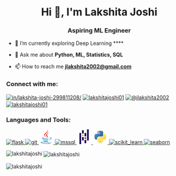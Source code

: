 <h1 align="center">Hi 👋, I'm Lakshita Joshi</h1>
<h3 align="center">Aspiring ML Engineer</h3>

- 🌱 I’m currently exploring Deep Learning ****

- 💬 Ask me about **Python, ML, Statistics, SQL**

- 📫 How to reach me **jlakshita2002@gmail.com**

<h3 align="left">Connect with me:</h3>
<p align="left">
<a href="https://linkedin.com/in/in/lakshita-joshi-299811208/" target="blank"><img align="center" src="https://raw.githubusercontent.com/rahuldkjain/github-profile-readme-generator/master/src/images/icons/Social/linked-in-alt.svg" alt="in/lakshita-joshi-299811208/" height="30" width="40" /></a>
<a href="https://kaggle.com/lakshitajoshi01" target="blank"><img align="center" src="https://raw.githubusercontent.com/rahuldkjain/github-profile-readme-generator/master/src/images/icons/Social/kaggle.svg" alt="lakshitajoshi01" height="30" width="40" /></a>
<a href="https://medium.com/@jlakshita2002" target="blank"><img align="center" src="https://raw.githubusercontent.com/rahuldkjain/github-profile-readme-generator/master/src/images/icons/Social/medium.svg" alt="@jlakshita2002" height="30" width="40" /></a>
<a href="https://www.leetcode.com/lakshitajoshi01" target="blank"><img align="center" src="https://raw.githubusercontent.com/rahuldkjain/github-profile-readme-generator/master/src/images/icons/Social/leet-code.svg" alt="lakshitajoshi01" height="30" width="40" /></a>
</p>

<h3 align="left">Languages and Tools:</h3>
<p align="left"> <a href="https://flask.palletsprojects.com/" target="_blank" rel="noreferrer"> <img src="https://www.vectorlogo.zone/logos/pocoo_flask/pocoo_flask-icon.svg" alt="flask" width="40" height="40"/> </a> <a href="https://git-scm.com/" target="_blank" rel="noreferrer"> <img src="https://www.vectorlogo.zone/logos/git-scm/git-scm-icon.svg" alt="git" width="40" height="40"/> </a> <a href="https://www.java.com" target="_blank" rel="noreferrer"> <img src="https://raw.githubusercontent.com/devicons/devicon/master/icons/java/java-original.svg" alt="java" width="40" height="40"/> </a> <a href="https://www.microsoft.com/en-us/sql-server" target="_blank" rel="noreferrer"> <img src="https://www.svgrepo.com/show/303229/microsoft-sql-server-logo.svg" alt="mssql" width="40" height="40"/> </a> <a href="https://pandas.pydata.org/" target="_blank" rel="noreferrer"> <img src="https://raw.githubusercontent.com/devicons/devicon/2ae2a900d2f041da66e950e4d48052658d850630/icons/pandas/pandas-original.svg" alt="pandas" width="40" height="40"/> </a> <a href="https://www.python.org" target="_blank" rel="noreferrer"> <img src="https://raw.githubusercontent.com/devicons/devicon/master/icons/python/python-original.svg" alt="python" width="40" height="40"/> </a> <a href="https://scikit-learn.org/" target="_blank" rel="noreferrer"> <img src="https://upload.wikimedia.org/wikipedia/commons/0/05/Scikit_learn_logo_small.svg" alt="scikit_learn" width="40" height="40"/> </a> <a href="https://seaborn.pydata.org/" target="_blank" rel="noreferrer"> <img src="https://seaborn.pydata.org/_images/logo-mark-lightbg.svg" alt="seaborn" width="40" height="40"/> </a> </p>

<p><img align="left" src="https://github-readme-stats.vercel.app/api/top-langs?username=lakshitajoshi&show_icons=true&locale=en&layout=compact" alt="lakshitajoshi" /></p>

<p>&nbsp;<img align="center" src="https://github-readme-stats.vercel.app/api?username=lakshitajoshi&show_icons=true&locale=en" alt="lakshitajoshi" /></p>

<p><img align="center" src="https://github-readme-streak-stats.herokuapp.com/?user=lakshitajoshi&" alt="lakshitajoshi" /></p>
